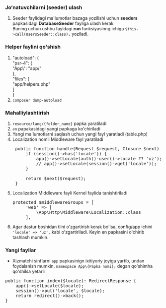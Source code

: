 ### Jo&#8216;natuvchilarni (seeder) ulash
1. Seeder faylidagi ma'lumotlar bazaga yozilishi uchun **seeders** papkasidagi **DatabaseSeeder** fayliga ulash kerak <br>
    Buning uchun ushbu fayldagi **run** funksiyasinng ichiga `$this->call(UsersSeeder::class);` yoziladi.

### Helper faylini qo'shish
1. "autoload": { <br>
       "psr-4": { <br>
            "App\\": "app/" <br>
       },<br>
           "files": [<br>
           "app/helpers.php" <br>
       ]<br>
   }
2. `composer dump-autoload`

### Mahalliylashtirish
1. `resource/lang/{folder_name}` papka yaratiladi
2. `en` papakasidagi yangi papkaga ko'chiriladi
3. Yangi ma'lumotlarni saqlash uchun yangi fayl yaratladi (table.php)
4. Localization nomli Middleware fayl yaratiladi
    <pre>
    public function handle(Request $request, Closure $next) {
        if (session()->has('locale')) {
            app()->setLocale(auth()-user()->locale ?? 'uz');
            // app()->setLocale(session()->get('locale'));
        }

        return $next($request);
    }
   </pre>
5. Localization Middleware fayli Kernel faylida tanishtiriladi
    <pre>
   protected $middlewareGroups = [
        'web' => [
            \App\Http\Middleware\Localization::class
        ],
   </pre>
6. Agar dastur boshidan tilni o'zgartirish kerak bo'lsa, config/app ichini
    `'locale' => 'uz',` kabi o'zgartiriladi. Keyin en papkasini o'chirib tashlash mumkin.

### Yangi fayllar
- Xizmatchi sinflarni `app` papkasinign ixitiyoriy joyiga yartib, undan foydalanish mumkin.
  `namespace App\{Papka nomi};` degan qo'shimha qo'shilsa yetarli

<pre>
public function index($locale): RedirectResponse {
    app()->setLocale($locale);
    session()->put('locale', $locale);
    return redirect()->back();
}
</pre>
